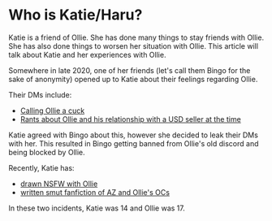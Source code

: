 # Who is Katie/Haru?
Katie is a friend of Ollie. She has done many things to stay friends with Ollie. She has also done things to worsen her situation with Ollie. This article will talk about Katie and her experiences with Ollie. 

Somewhere in late 2020, one of her friends (let's call them Bingo for the sake of anonymity) opened up to Katie about their feelings regarding Ollie. 

Their DMs include:
- [Calling Ollie a cuck](insertlinkhere.com)
- [Rants about Ollie and his relationship with a USD seller at the time](insertlinkhere.com)

Katie agreed with Bingo about this, however she decided to leak their DMs with her. This resulted in Bingo getting banned from Ollie's old discord and being blocked by Ollie.

Recently, Katie has:
- [drawn NSFW with Ollie](insertlinkhere.com)
- [written smut fanfiction of AZ and Ollie's OCs](insertlinkhere.com)

In these two incidents, Katie was 14 and Ollie was 17.
